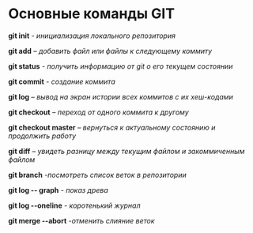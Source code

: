 # Основные команды GIT

**git init** *- инициализация локального репозитория*

**git add** *– добавить файл или файлы к следующему коммиту*

**git status** *- получить информацию от git о его текущем состоянии*

**git commit** *- создание коммита*

**git log** *– вывод на экран истории всех коммитов с их хеш-кодами*

**git checkout** *– переход от одного коммита к другому*

**git checkout master** *– вернуться к актуальному состоянию и продолжить работу*

**git diff** *– увидеть разницу между текущим файлом и закоммиченным файлом*

**git branch** *-посмотреть список веток в репозитории*

**git log -- graph** *- показ древа*

**git log --oneline** *- коротенький журнал*

**git merge --abort** *-отменить слияние веток*

